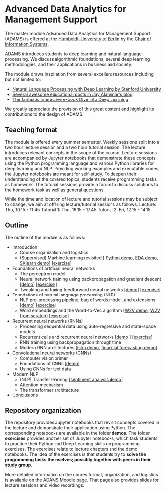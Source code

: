 # Advanced Data Analytics for Management Support

The master module Advanced Data Analytics for Management Support (ADAMS) is offered at the [Humboldt-University of Berlin](htpps://www.hu-berlin.de) 
by the [Chair of Information Systems](https://www.wiwi.hu-berlin.de/de/professuren/bwl/wi). 

ADAMS introduces students to deep learning and natural language processing. We discuss algorithmic foundations, several deep learning methodologies, and their applications in business and society. 

The module draws inspiration from several excellent resources including but not limited to:
- [Natural Language Processing with Deep Learning by Stanford University](https://web.stanford.edu/class/cs224n/)
- [Several awesome educational posts in Jay Alammar's blog](http://jalammar.github.io/)
- [The fantastic interactive e-book Dive into Deep Learning](http://d2l.ai/index.html) 

We greatly appreciate the provision of this great content and highlight its contributions to the design of ADAMS. 

## Teaching format
The module is offered every summer semester. Weekly sessions split into a two hour lecture session and a two hour tutorial session. The lecture introduces relevant concepts in the scope of the course. Lecture sessions are accompanied by Jupyter notebooks that demonstrate these concepts using the Python programming language and various Python libraries for deep learning and NLP. Providing working examples and executable codes, the Jupyter notebooks are meant for self-study. To deepen their understanding of the covered topics, students receive programming tasks as homework. The tutorial sessions provide a forum to discuss solutions to the homework task as well as general questions. 

While the time and location of lecture and tutorial sessions may be subject to change, we aim at offering lecture/tutorial sessions as follows:
Lecture: Thu, 10.15 - 11.45 
Tutorial 1: Thu, 16.15 - 17.45
Tutorial 2: Fri, 12.15 - 14.15

## Outline
The outline of the module is as follows:<br>
- Introduction
  - Course organization and logistics
  - (Supervised) Machine learning revisited \[ [Python demo](https://github.com/Humboldt-WI/adams/blob/master/demos/revisit_bads_stuff/Python-Primer.ipynb), [EDA demo](https://github.com/Humboldt-WI/adams/blob/master/demos/revisit_bads_stuff/Pandas-and-EDA.ipynb), [SKlearn demo](https://github.com/Humboldt-WI/adams/blob/master/demos/revisit_bads_stuff/Python_Machine_Learning.ipynb)\] \[[exercise](https://github.com/Humboldt-WI/adams/blob/master/exercises/tut1_recap_bads_student.ipynb)\]
- Foundations of artificial neural networks 
  - The perceptron model
  - Neural network training using backpropagation and gradient descent \[[demo](https://github.com/Humboldt-WI/adams/blob/master/demos/fnn/nn_foundations.ipynb)\] \[[exercise](https://github.com/Humboldt-WI/adams/blob/master/exercises/tut2_graddesc_student.ipynb) \]
  - Tweaking and tuning feedforward neural networks \[[demo](https://github.com/Humboldt-WI/adams/blob/master/demos/fnn/nn_in_keras.ipynb)\] \[[exercise](https://github.com/Humboldt-WI/adams/blob/master/exercises/tut3_intro_keras_student.ipynb)\]
- Foundations of natural language processing (NLP)
  - NLP pre-processing pipeline, bag of words model, and extensions \[[demo](https://github.com/Humboldt-WI/adams/blob/master/demos/nlp/nlp_foundations.ipynb)\] \[[exercise](https://github.com/Humboldt-WI/adams/blob/master/exercises/tut4_NLP_pipeline_student.ipynb)\]
  - Word embeddings and the Word-to-Vec algorithm \[[W2V demo](https://github.com/Humboldt-WI/adams/blob/master/demos/nlp/word-2-vec.ipynb), [W2V from scratch](https://github.com/Humboldt-WI/adams/blob/master/demos/nlp/w2v_from_scratch.ipynb)\] \[[exercise](https://github.com/Humboldt-WI/adams/blob/master/exercises/tut5_embeddings_student.ipynb)\]
- Recurrent neural networks (RNNs)
  - Processing sequential data using auto-regressive and state-space models 
  - Recurrent cells and recurrent neural networks \[[demo](https://github.com/Humboldt-WI/adams/blob/master/demos/rnn/rnn_foundations.ipynb) \] \[[exercise](https://github.com/Humboldt-WI/adams/blob/master/exercises/tut6_LSTM_student.ipynb)\]
  - RNN training using backpropagation through time
  - Modern RNN architectures \[[lstm demo](https://github.com/Humboldt-WI/adams/blob/master/demos/rnn/lstm_foundations.ipynb), [financial forecasting demo](https://github.com/Humboldt-WI/adams/blob/master/demos/rnn/lstm_fin_forecasting.ipynb)\]
- Convolutional neural networks (CNNs)
  - Computer vision primer
  - Foundations of CNNs \[[demo](https://github.com/Humboldt-WI/adams/blob/master/demos/cnn/cnn_foundations.ipynb)\]
  - Using CNNs for text data
- Modern NLP
  - (NLP) Transfer learning \[[sentiment analysis demo](https://github.com/Humboldt-WI/adams/blob/master/demos/nlp/sentiment_analysis.ipynb)\]
  - Attention mechanism
  - The transformer architecture
- Conclusions 


## Repository organization
The repository provides Jupyter notebooks that revisit concepts covered in the lecture and demonstrate their application using Python. The corresponding notebooks are available in the folder **demos**. The folder **exercises** provides another set of Jupyter notebooks, which task students to practice their Python and Deep Learning skills on programming exercises. The exercises relate to lecture chapters and the demo notebooks. The idea of the exercises is that students try to **solve the programming tasks themselves; possibly together with peers in their study group**. 

More detailed information on the coures format, organization, and logistics is available on the [ADAMS Moodle page](https://moodle.hu-berlin.de/course/view.php?id=103703). That page also provides slides for lecture sessions and video recordings. 
